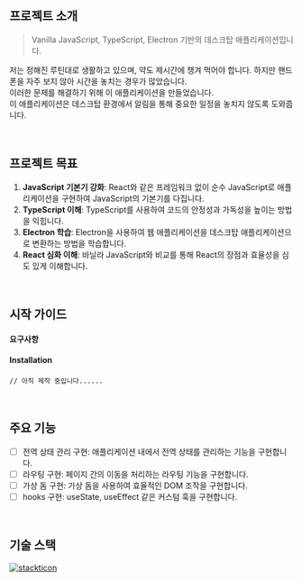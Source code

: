 ## 프로젝트 소개
> Vanilla JavaScript, TypeScript, Electron 기반의 데스크탑 애플리케이션입니다.

저는 정해진 루틴대로 생활하고 있으며, 약도 제시간에 챙겨 먹어야 합니다. 하지만 핸드폰을 자주 보지 않아 시간을 놓치는 경우가 많았습니다.  
이러한 문제를 해결하기 위해 이 애플리케이션을 만들었습니다.  
이 애플리케이션은 데스크탑 환경에서 알림을 통해 중요한 일정을 놓치지 않도록 도와줍니다.

<br />

## 프로젝트 목표
1. **JavaScript 기본기 강화**: React와 같은 프레임워크 없이 순수 JavaScript로 애플리케이션을 구현하여 JavaScript의 기본기를 다집니다.
2. **TypeScript 이해**: TypeScript를 사용하여 코드의 안정성과 가독성을 높이는 방법을 익힙니다.
3. **Electron 학습**: Electron을 사용하여 웹 애플리케이션을 데스크탑 애플리케이션으로 변환하는 방법을 학습합니다.
4. **React 심화 이해**: 바닐라 JavaScript와 비교를 통해 React의 장점과 효율성을 심도 있게 이해합니다.

<br />

## 시작 가이드

#### 요구사항

#### Installation
```
// 아직 제작 중입니다......
```

<br />

## 주요 기능 
- [ ] 전역 상태 관리 구현: 애플리케이션 내에서 전역 상태를 관리하는 기능을 구현합니다.
- [ ] 라우팅 구현: 페이지 간의 이동을 처리하는 라우팅 기능을 구현합니다.  
- [ ] 가상 돔 구현: 가상 돔을 사용하여 효율적인 DOM 조작을 구현합니다.
- [ ] hooks 구현: useState, useEffect 같은 커스텀 훅을 구현합니다.

<br />

## 기술 스택
[![stackticon](https://firebasestorage.googleapis.com/v0/b/stackticon-81399.appspot.com/o/images%2F1718175676976?alt=media&token=ad75a0ff-7d96-4a64-8e86-58a008493a95)](https://github.com/msdio/stackticon)
